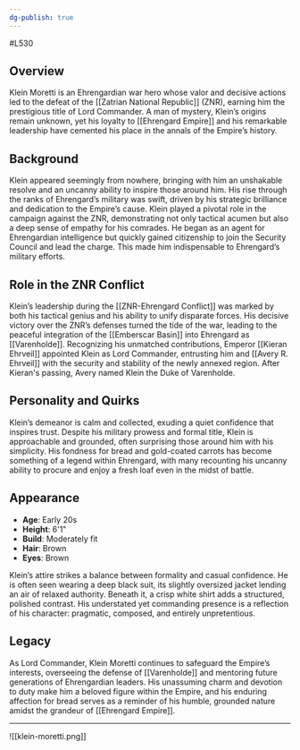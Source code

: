 ```yaml
---
dg-publish: true
---
```

#L530
## Overview
Klein Moretti is an Ehrengardian war hero whose valor and decisive actions led to the defeat of the [[Zatrian National Republic]] (ZNR), earning him the prestigious title of Lord Commander. A man of mystery, Klein’s origins remain unknown, yet his loyalty to [[Ehrengard Empire]] and his remarkable leadership have cemented his place in the annals of the Empire’s history.

## Background

Klein appeared seemingly from nowhere, bringing with him an unshakable resolve and an uncanny ability to inspire those around him. His rise through the ranks of Ehrengard’s military was swift, driven by his strategic brilliance and dedication to the Empire’s cause. Klein played a pivotal role in the campaign against the ZNR, demonstrating not only tactical acumen but also a deep sense of empathy for his comrades. He began as an agent for Ehrengardian intelligence but quickly gained citizenship to join the Security Council and lead the charge. This made him indispensable to Ehrengard’s military efforts.

## Role in the ZNR Conflict

Klein’s leadership during the [[ZNR-Ehrengard Conflict]] was marked by both his tactical genius and his ability to unify disparate forces. His decisive victory over the ZNR’s defenses turned the tide of the war, leading to the peaceful integration of the [[Emberscar Basin]] into Ehrengard as [[Varenholde]]. Recognizing his unmatched contributions, Emperor [[Kieran Ehrveil]] appointed Klein as Lord Commander, entrusting him and [[Avery R. Ehrveil]] with the security and stability of the newly annexed region. After Kieran's passing, Avery named Klein the Duke of Varenholde.

## Personality and Quirks

Klein’s demeanor is calm and collected, exuding a quiet confidence that inspires trust. Despite his military prowess and formal title, Klein is approachable and grounded, often surprising those around him with his simplicity. His fondness for bread and gold-coated carrots has become something of a legend within Ehrengard, with many recounting his uncanny ability to procure and enjoy a fresh loaf even in the midst of battle.

## Appearance

- **Age**: Early 20s
- **Height**: 6'1"
- **Build**: Moderately fit
- **Hair**: Brown
- **Eyes**: Brown

Klein’s attire strikes a balance between formality and casual confidence. He is often seen wearing a deep black suit, its slightly oversized jacket lending an air of relaxed authority. Beneath it, a crisp white shirt adds a structured, polished contrast. His understated yet commanding presence is a reflection of his character: pragmatic, composed, and entirely unpretentious.

## Legacy

As Lord Commander, Klein Moretti continues to safeguard the Empire’s interests, overseeing the defense of [[Varenholde]] and mentoring future generations of Ehrengardian leaders. His unassuming charm and devotion to duty make him a beloved figure within the Empire, and his enduring affection for bread serves as a reminder of his humble, grounded nature amidst the grandeur of [[Ehrengard Empire]].

---

![[klein-moretti.png]]